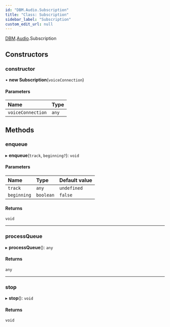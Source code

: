 ```yaml
---
id: "DBM.Audio.Subscription"
title: "Class: Subscription"
sidebar_label: "Subscription"
custom_edit_url: null
---
```


[DBM](../namespaces/DBM.md).[Audio](../namespaces/DBM.Audio.md).Subscription

## Constructors

### constructor

• **new Subscription**(`voiceConnection`)

#### Parameters

| Name | Type |
| :------ | :------ |
| `voiceConnection` | `any` |

## Methods

### enqueue

▸ **enqueue**(`track`, `beginning?`): `void`

#### Parameters

| Name | Type | Default value |
| :------ | :------ | :------ |
| `track` | `any` | `undefined` |
| `beginning` | `boolean` | `false` |

#### Returns

`void`

___

### processQueue

▸ **processQueue**(): `any`

#### Returns

`any`

___

### stop

▸ **stop**(): `void`

#### Returns

`void`
